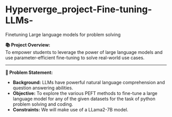 # Hyperverge_project-Fine-tuning-LLMs-
Finetuning Large language models for problem solving

**📚 Project Overview:**\
To empower students to leverage the power of large language models and use parameter-efficient fine-tuning to solve real-world use cases.

---
**🎯 Problem Statement:**
- **Background:** LLMs have powerful natural language comprehension and question answering abilities.
- **Objective:** To explore the various PEFT methods to fine-tune a large language model for any of the given datasets for the task of python problem solving and coding.
- **Constraints:** We will make use of a LLama2-7B model.
